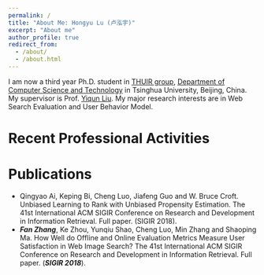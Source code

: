 ```yaml
---
permalink: /
title: "About Me: Hongyu Lu (卢泓宇)"
excerpt: "About me"
author_profile: true
redirect_from: 
  - /about/
  - /about.html
---
```


I am now a third year Ph.D. student in [THUIR group](http://www.thuir.cn/), [Department of Computer Science and Technology](http://www.cs.tsinghua.edu.cn) in Tsinghua University, Beijing, China. My supervisor is Prof. [Yiqun Liu](http://www.thuir.cn/group/~YQLiu/). My major research interests are in Web Search Evaluation and User Behavior Model.

Recent Professional Activities
======


Publications
======

* Qingyao Ai, Keping Bi, Cheng Luo, Jiafeng Guo and W. Bruce Croft. Unbiased Learning to Rank with Unbiased Propensity Estimation. The 41st International ACM SIGIR Conference on Research and Development in Information Retrieval. Full paper. (SIGIR 2018).
* ***Fan Zhang***, Ke Zhou, Yunqiu Shao, Cheng Luo, Min Zhang and Shaoping Ma. How Well do Offline and Online Evaluation Metrics Measure User Satisfaction in Web Image Search? The 41st International ACM SIGIR Conference on Research and Development in Information Retrieval. Full paper. (***SIGIR 2018***).

